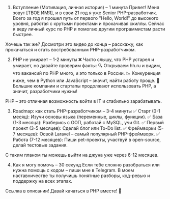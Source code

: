 1. Вступление (Мотивация, личная история) – 1 минута
   Привет! Меня зовут [ТВОЕ ИМЯ], и в свои 21 год я уже Senior PHP-разработчик.
   Всего за год я прошел путь от первого "Hello, World!" до высокого уровня, работая с крутыми проектами и прокачивая скиллы.
   Сейчас я веду личный курс по PHP и помогаю другим программистам расти быстрее.

Хочешь так же? Досмотри это видео до конца – расскажу, как прокачаться и стать востребованным PHP-разработчиком.

2. PHP не умирает – 1-2 минуты
   ❌ Часто слышу, что PHP устарел и умирает, но давайте проверим факты:
   🔍 Открываем hh.ru и видим, что вакансий по PHP много, и это только в России.
   📉 Конкуренция ниже, чем в Python или JavaScript – значит, найти работу проще.
   💼 Большие компании и стартапы продолжают использовать PHP, а значит, разработчики нужны!

PHP – это отличная возможность войти в IT и стабильно зарабатывать.

3. Roadmap: как стать PHP-разработчиком – 3-4 минуты
   ✅ Старт (0-1 месяц): Изучи основы языка (переменные, циклы, функции).
   ✅ База (1-3 месяца): Разберись с ООП, работай с MySQL, учи Git.
   ✅ Первый проект (3-5 месяцев): Сделай блог или To-Do list.
   ✅ Фреймворки (5-7 месяцев): Освой Laravel – самый популярный PHP-фреймворк.
   ✅ Работа (7-12 месяцев): Пиши pet-проекты, участвуй в open-source, делай тестовые задания.

С таким планом ты можешь выйти на джуна уже через 6-12 месяцев.

4. Как я могу помочь – 30 секунд
   Если тебе сложно разобраться или нужна помощь с кодом – пиши мне в Telegram.
   В моем наставничестве ты получишь понятные разборы, код-ревью и поддержку на всех этапах.

Ссылка в описании! Давай качаться в PHP вместе! 🚀
